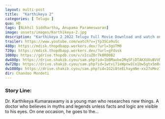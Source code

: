 ```yaml
---
layout: multi-post
title:  "Karthikeya 2"
categories: [ Telugu ]
qua: HD
tags: [Nikhil Siddhartha, Anupama Parameswaran]
image: assets/images/Karthikeya-2.jpg
description: "Karthikeya 2 2022 Telugu Full Movie Download and watch online 720p low file size 500 mb."
trailer: https://www.youtube.com/watch?v=jYp3SCa9uSc
480p: https://mdisk.thopdbapp.workers.dev/?url=3gUTM0
720p: https://mdisk.thopdbapp.workers.dev/?url=gYdvsk
1080p: https://gdrive.thopdb.com/v/xIcuZ0r7k0RO0B2
dw480p: https://drive.shakib.cyou/sam.php?id=1bBMavbe2MqSFiDTAKXUUuBVVN8biDUe6
dw720p: https://drive.shakib.cyou/sam.php?id=1wtvi71eWpnw1Co1bw5gtx5m8cEdtkRHG
dw1080p: https://drive.shakib.cyou/sam.php?id=1G2i8teELhaymNe-xx27oMez7x5x1Hr_Q
dir: Chandoo Mondeti
---
```


### Story Line:
Dr. Karthikeya Kumaraswamy is a young man who researches new things. A doctor who believes in myths and legends unless facts and logic are visible to his eyes. On one occasion, he goes to the...
